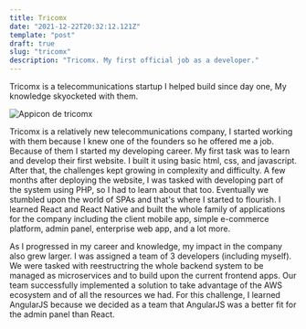 ```yaml
---
title: Tricomx
date: "2021-12-22T20:32:12.121Z"
template: "post"
draft: true
slug: "tricomx"
description: "Tricomx. My first official job as a developer."
---
```

Tricomx is a telecommunications startup I helped build since day one, My knowledge skyocketed with them.

![Appicon de tricomx](/media/tricomx.png)

Tricomx is a relatively new telecommunications company, I started working with them because I knew one of the founders so he offered me a job. Because of them I started my developing career. My first task was to learn and develop their first website. I built it using basic html, css, and javascript. After that, the challenges kept growing in complexity and difficulty. A few months after deploying the website, I was tasked with developing part of the system using PHP, so I had to learn about that too. Eventually we stumbled upon the world of SPAs and that's where I started to flourish. I learned React and React Native and built the whole family of applications for the company including the client mobile app, simple e-commerce platform, admin panel, enterprise web app, and a lot more.

As I progressed in my career and knowledge, my impact in the company also grew larger. I was assigned a team of 3 developers (including myself). We were tasked with reestructring the whole backend system to be managed as microservices and to build upon the current frontend apps. Our team successfully implemented a solution to take advantage of the AWS ecosystem and of all the resources we had. For this challenge, I learned AngularJS because we decided as a team that AngularJS was a better fit for the admin panel than React. 
